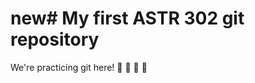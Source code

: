 
# new# My first ASTR 302 git repository

We're practicing git here!
:sheep: :sheep: :construction:  :cake:

